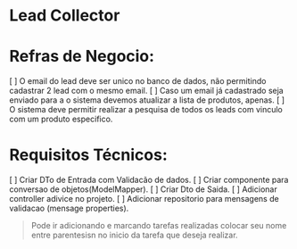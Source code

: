 # Lead Collector

# Refras de Negocio:
[ ] O email do lead deve ser unico no banco de dados, não permitindo cadastrar 2 lead com o mesmo email.
[ ] Caso um email já cadastrado seja enviado para a o sistema devemos atualizar a lista de produtos, apenas.
[ ] O sistema deve permitir realizar a pesquisa de todos os leads com vinculo com um produto especifico.

# Requisitos Técnicos:
[ ] Criar DTo de Entrada com Validacão de dados.
[ ] Criar componente para conversao de objetos(ModelMapper).
[ ] Criar Dto de Saida.
[ ] Adicionar controller adivice no projeto.
[ ] Adicionar repositorio para mensagens de validacao (mensage properties).

> Pode ir adicionando e marcando tarefas realizadas colocar seu nome entre parentesisn no inicio da tarefa que deseja realizar.